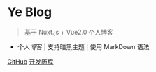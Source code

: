# Ye Blog

> 基于 Nuxt.js + Vue2.0 个人博客

- 个人博客 | 支持暗黑主题 | 使用 MarkDown 语法

[GitHub](https://github.com/flingyp/YeBlog)
[开发历程](http://localhost:3000/#/?id=headline)

